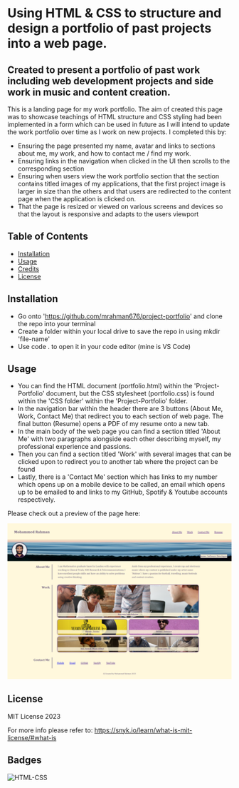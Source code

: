 
# Using HTML & CSS to structure and design a portfolio of past projects into a web page.

## Created to present a portfolio of past work including web development projects and side work in music and content creation.

This is a landing page for my work portfolio. The aim of created this page was to showcase teachings of HTML structure and CSS styling had been implemented in a form which can be used in future as I will intend to update the work portfolio over time as I work on new projects. I completed this by:

* Ensuring the page presented my name, avatar and links to sections about me, my work, and how to contact me / find my work.
* Ensuring links in the navigation when clicked in the UI then scrolls to the corresponding section
* Ensuring when users view the work portfolio section that the section contains titled images of my applications, that the first project image is larger in size than the others and that users are redirected to the content page when the application is clicked on.
* That the page is resized or viewed on various screens and devices so that the layout is responsive and adapts to the users viewport

## Table of Contents


* [Installation](#installation)
* [Usage](#usage)
* [Credits](#credits)
* [License](#license)

## Installation

* Go onto 'https://github.com/mrahman676/project-portfolio' and clone the repo into your terminal
* Create a folder within your local drive to save the repo in using mkdir 'file-name'
* Use code . to open it in your code editor (mine is VS Code)

## Usage 

* You can find the HTML document (portfolio.html) within the 'Project-Portfolio' document, but the CSS stylesheet (portfolio.css) is found within the 'CSS folder' within the 'Project-Portfolio' folder.
* In the navigation bar within the header there are 3 buttons (About Me, Work, Contact Me) that redirect you to each section of web page. The final button (Resume) opens a PDF of my resume onto a new tab.
* In the main body of the web page you can find a section titled 'About Me' with two paragraphs alongside each other describing myself, my professional experience and passions. 
* Then you can find a section titled 'Work' with several images that can be clicked upon to redirect you to another tab where the project can be found
* Lastly, there is a 'Contact Me' section which has links to my number which opens up on a mobile device to be called, an email which opens up to be emailed to and links to my GitHub, Spotify & Youtube accounts respectively.

Please check out a preview of the page here:

![Project Portfolio Screenshot](css/images/portfolio-scr.png)

## License

MIT License 2023

For more info please refer to: https://snyk.io/learn/what-is-mit-license/#what-is

## Badges

![HTML-CSS](https://img.shields.io/badge/HTML-CSS-blue
)
